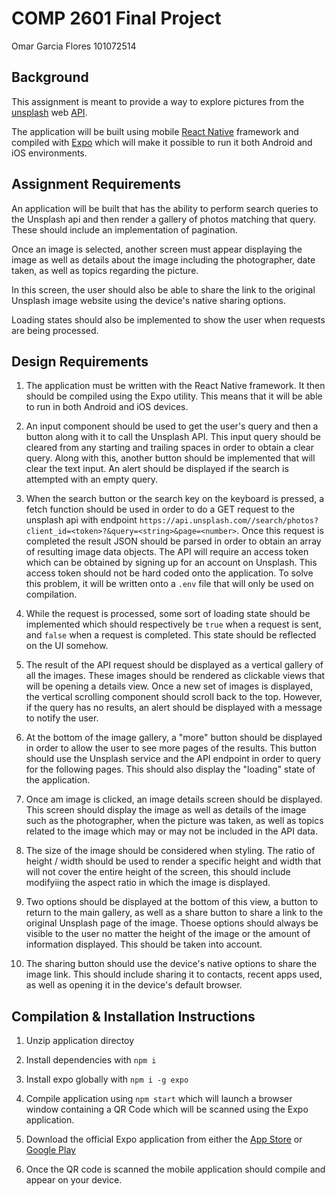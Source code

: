 # COMP 2601 Final Project

Omar Garcia Flores 101072514

## Background

This assignment is meant to provide a way to explore pictures from the [unsplash](https://unsplash.com) web [API](https://unsplash.com/developers).

The application will be built using mobile [React Native](https://reactnative.dev/) framework and compiled with [Expo](https://expo.io/) which will make it possible to run it both Android and iOS environments.

## Assignment Requirements

An application will be built that has the ability to perform search queries to the Unsplash api and then render a gallery of photos matching that query. These should include an implementation of pagination.

Once an image is selected, another screen must appear displaying the image as well as details about the image including the photographer, date taken, as well as topics regarding the picture.

In this screen, the user should also be able to share the link to the original Unsplash image website using the device's native sharing options.

Loading states should also be implemented to show the user when requests are being processed.

## Design Requirements

1. The application must be written with the React Native framework. It then should be compiled using the Expo utility. This means that it will be able to run in both Android and iOS devices.
   
2. An input component should be used to get the user's query and then a button along with it to call the Unsplash API. This input query should be cleared from any starting and trailing spaces in order to obtain a clear query. Along with this, another button should be implemented that will clear the text input. An alert should be displayed if the search is attempted with an empty query.
   
3. When the search button or the search key on the keyboard is pressed, a fetch function should be used in order to do a GET request to the unsplash api with endpoint `https://api.unsplash.com//search/photos?client_id=<token>?&query=<string>&page=<number>`. Once this request is completed the result JSON should be parsed in order to obtain an array of resulting image data objects. The API will require an access token which can be obtained by signing up for an account on Unsplash. This access token should not be hard coded onto the application. To solve this problem, it will be written onto a `.env` file that will only be used on compilation.
   
4. While the request is processed, some sort of loading state should be implemented which should respectively be `true` when a request is sent, and `false` when a request is completed. This state should be reflected on the UI somehow.
   
5. The result of the API request should be displayed as a vertical gallery of all the images. These images should be rendered as clickable views that will be opening a details view. Once a new set of images is displayed, the vertical scrolling component should scroll back to the top. However, if the query has no results, an alert should be displayed with a message to notify the user.
   
6. At the bottom of the image gallery, a "more" button should be displayed in order to allow the user to see more pages of the results. This button should use the Unsplash service and the API endpoint in order to query for the following pages. This should also display the "loading" state of the application.

7.  Once am image is clicked, an image details screen should be displayed. This screen should display the image as well as details of the image such as the photographer, when the picture was taken, as well as topics related to the image which may or may not be included in the API data.
    
8. The size of the image should be considered when styling. The ratio of height / width should be used to render a specific height and width that will not cover the entire height of the screen, this should include modifyiing the aspect ratio in which the image is displayed.
    
9. Two options should be displayed at the bottom of this view, a button to return to the main gallery, as well as a share button to share a link to the original Unsplash page of the image. Thoese options should always be visible to the user no matter the height of the image or the amount of information displayed. This should be taken into account.
    
10. The sharing button should use the device's native options to share the image link. This should include sharing it to contacts, recent apps used, as well as opening it in the device's default browser.

## Compilation & Installation Instructions

1. Unzip application directoy
   
2. Install dependencies with `npm i`
   
3. Install expo globally with `npm i -g expo`
   
4. Compile application using `npm start` which will launch a browser window containing a QR Code which will be scanned using the Expo application.
   
5. Download the official Expo application from either the [App Store](https://apps.apple.com/ca/app/expo-go/id982107779) or [Google Play](https://play.google.com/store/apps/details?id=host.exp.exponent&hl=en_CA&gl=US)
   
6. Once the QR code is scanned the mobile application should compile and appear on your device.
